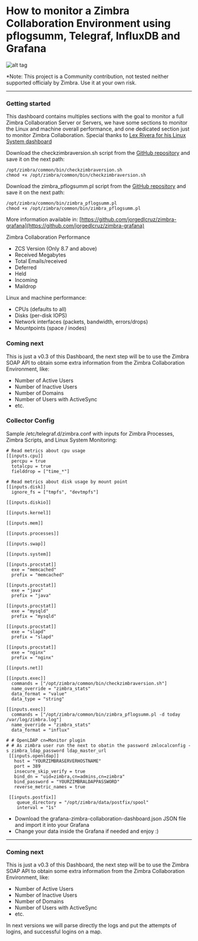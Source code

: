 How to monitor a Zimbra Collaboration Environment using pflogsumm, Telegraf, InfluxDB and Grafana
===================

![alt tag](https://www.jorgedelacruz.es/wp-content/uploads/2019/09/zimbra-monitoring-grafana-001.png)

*Note: This project is a Community contribution, not tested neither supported officialy by Zimbra. Use it at your own risk. 

----------

### Getting started
This dashboard contains multiples sections with the goal to monitor a full Zimbra Collaboration Server or Servers, we have some sections to monitor the Linux and machine overall performance, and one dedicated section just to monitor Zimbra Collaboration. Special thanks to [Lex Rivera for his Linux System dashboard](https://grafana.com/orgs/lex)

Download the checkzimbraversion.sh script from the [GitHub repository](https://github.com/jorgedlcruz/zimbra-grafana) and save it on the next path: 
```
/opt/zimbra/common/bin/checkzimbraversion.sh
chmod +x /opt/zimbra/common/bin/checkzimbraversion.sh
```

Download the zimbra_pflogsumm.pl script from the [GitHub repository](https://github.com/jorgedlcruz/zimbra-grafana) and save it on the next path:
```
/opt/zimbra/common/bin/zimbra_pflogsumm.pl
chmod +x /opt/zimbra/common/bin/zimbra_pflogsumm.pl
```

More information available in: [https://github.com/jorgedlcruz/zimbra-grafana](https://github.com/jorgedlcruz/zimbra-grafana)

Zimbra Collaboration Performance
* ZCS Version (Only 8.7 and above)
* Received Megabytes
* Total Emails/received
* Deferred
* Held
* Incoming
* Maildrop

Linux and machine performance:
* CPUs (defaults to all)
* Disks (per-disk IOPS)
* Network interfaces (packets, bandwidth, errors/drops)
* Mountpoints (space / inodes)

### Coming next
This is just a v0.3 of this Dashboard, the next step will be to use the Zimbra SOAP API to obtain some extra information from the Zimbra Collaboration Environment, like:
* Number of Active Users
* Number of Inactive Users
* Number of Domains
* Number of Users with ActiveSync
* etc.

### Collector Config
Sample /etc/telegraf.d/zimbra.conf with inputs for Zimbra Processes, Zimbra Scripts, and Linux System Monitoring:

```
# Read metrics about cpu usage
[[inputs.cpu]]
  percpu = true
  totalcpu = true
  fielddrop = ["time_*"]

# Read metrics about disk usage by mount point
[[inputs.disk]]
  ignore_fs = ["tmpfs", "devtmpfs"]

[[inputs.diskio]]

[[inputs.kernel]]

[[inputs.mem]]

[[inputs.processes]]

[[inputs.swap]]

[[inputs.system]]

[[inputs.procstat]]
  exe = "memcached"
  prefix = "memcached"

[[inputs.procstat]]
  exe = "java"
  prefix = "java"

[[inputs.procstat]]
  exe = "mysqld"
  prefix = "mysqld"

[[inputs.procstat]]
  exe = "slapd"
  prefix = "slapd"

[[inputs.procstat]]
  exe = "nginx"
  prefix = "nginx"

[[inputs.net]]

[[inputs.exec]]
  commands = ["/opt/zimbra/common/bin/checkzimbraversion.sh"]
  name_override = "zimbra_stats"
  data_format = "value"
  data_type = "string"

[[inputs.exec]]
  commands = ["/opt/zimbra/common/bin/zimbra_pflogsumm.pl -d today /var/log/zimbra.log"]
  name_override = "zimbra_stats"
  data_format = "influx"

# # OpenLDAP cn=Monitor plugin
# # As zimbra user run the next to obatin the password zmlocalconfig -s zimbra_ldap_password ldap_master_url
 [[inputs.openldap]]
   host = "YOURZIMBRASERVERHOSTNAME"
   port = 389
   insecure_skip_verify = true
   bind_dn = "uid=zimbra,cn=admins,cn=zimbra"
   bind_password = "YOURZIMBRALDAPPASSWORD"
   reverse_metric_names = true

 [[inputs.postfix]]
    queue_directory = "/opt/zimbra/data/postfix/spool"
    interval = "1s"
```

* Download the grafana-zimbra-collaboration-dashboard.json JSON file and import it into your Grafana
* Change your data inside the Grafana if needed and enjoy :)

----------

### Coming next
This is just a v0.3 of this Dashboard, the next step will be to use the Zimbra SOAP API to obtain some extra information from the Zimbra Collaboration Environment, like:
* Number of Active Users
* Number of Inactive Users
* Number of Domains
* Number of Users with ActiveSync
* etc.

In next versions we will parse directly the logs and put the attempts of logins, and successful logins on a map.
